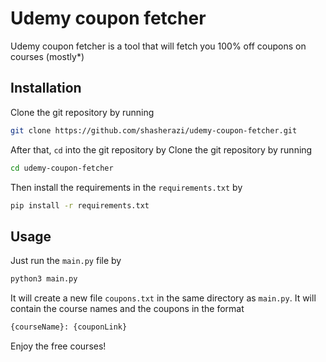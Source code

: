 # Udemy coupon fetcher

Udemy coupon fetcher is a tool that will fetch you 100% off coupons on courses (mostly\*)

## Installation

Clone the git repository by running

```bash
git clone https://github.com/shasherazi/udemy-coupon-fetcher.git
```

After that, `cd` into the git repository by
Clone the git repository by running

```bash
cd udemy-coupon-fetcher
```

Then install the requirements in the `requirements.txt` by

```bash
pip install -r requirements.txt
```

## Usage

Just run the `main.py` file by

```python
python3 main.py
```

It will create a new file `coupons.txt` in the same directory as `main.py`. It will contain the course names and the coupons in the format

```txt
{courseName}: {couponLink}
```

Enjoy the free courses!
